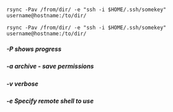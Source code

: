 
# 
`rsync -Pav /from/dir/ -e "ssh -i $HOME/.ssh/somekey" username@hostname:/to/dir/`

`rsync -Pav /from/dir/ -e "ssh -i $HOME/.ssh/somekey" username@hostname:/to/dir/`

##### -P shows progress
##### -a archive - save permissions
##### -v verbose
##### -e Specify remote shell to use
